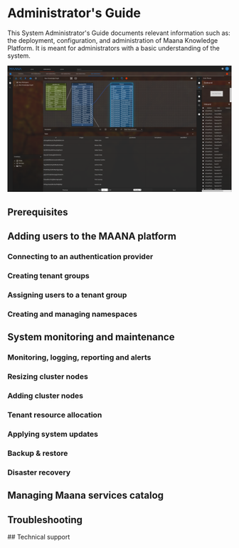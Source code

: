 # Administrator's Guide

This System Administrator's Guide documents relevant information such as: the deployment, configuration, and administration of Maana Knowledge Platform. It is meant for  administrators with a basic understanding of the system.

![System Administrator&apos;s Role](../../../.gitbook/assets/image%20%2894%29.png)

## Prerequisites

## Adding users to the MAANA platform

### Connecting to an authentication provider

### Creating tenant groups

### Assigning users to a tenant group

### Creating and managing namespaces

## System monitoring and maintenance

### Monitoring, logging, reporting and alerts

### Resizing cluster nodes

### Adding cluster nodes

### Tenant resource allocation

### Applying system updates

### Backup & restore

### Disaster recovery

## Managing Maana services catalog

## Troubleshooting

​\#\# Technical support

